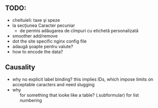 TODO:
-----

* cheltuieli: taxe şi speze
* la secţiunea Caracter pecuniar
  * de permis adăugarea de cîmpuri cu etichetă personalizată
* smoother add/remove
* dot the site specific nginx config file
* adaugă şoapte pentru valute?
* how to encode the data?


Causality
---------

* why no explicit label binding? this implies IDs, which
  impose limits on acceptable caracters and need slugging
* why <ol> for something that looke like a table? (.subformular)
  for list numbering
